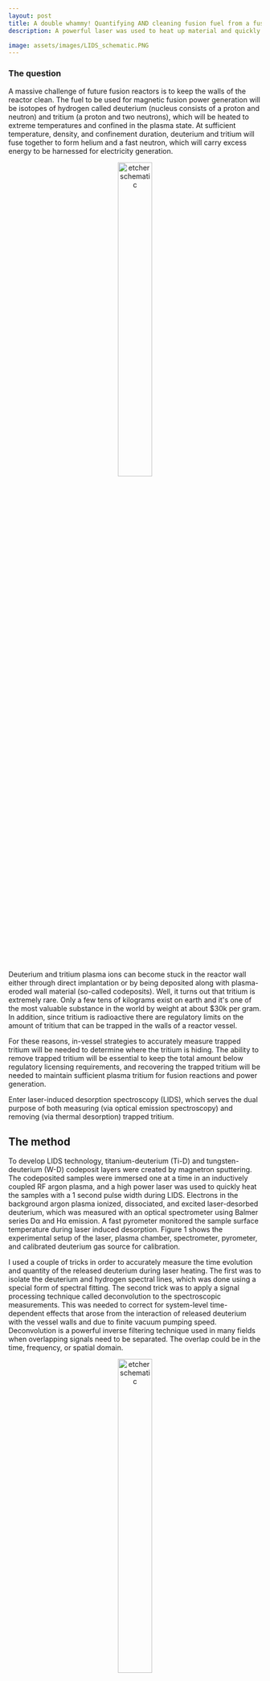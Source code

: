 ```yaml
---
layout: post
title: A double whammy! Quantifying AND cleaning fusion fuel from a fusion reactor wall.
description: A powerful laser was used to heat up material and quickly remove hydrogen fusion fuel from where it doesn't belong.  

image: assets/images/LIDS_schematic.PNG
---
```



### The question

A massive challenge of future fusion reactors is to keep the walls of the reactor clean. The fuel to be used for magnetic fusion power generation will be isotopes of hydrogen called deuterium (nucleus consists of a proton and neutron) and tritium (a proton and two neutrons), which will be heated to extreme temperatures and confined in the plasma state. At sufficient temperature, density, and confinement duration, deuterium and tritium will fuse together to form helium and a fast neutron, which will carry excess energy to be harnessed for electricity generation.

<center>
<figure>
  <img src="{{site.url}}/assets/images/fusion-basic.jpg" alt="etcher schematic" height="40%" width = "40%"/>
</figure>
</center>
<p>&nbsp;</p>

Deuterium and tritium plasma ions can become stuck in the reactor wall either through direct implantation or by being deposited along with plasma-eroded wall material (so-called codeposits). Well, it turns out that tritium is extremely rare. Only a few tens of kilograms exist on earth and it's one of the most valuable substance in the world by weight at about $30k per gram. In addition, since tritium is radioactive there are regulatory limits on the amount of tritium that can be trapped in the walls of a reactor vessel.

For these reasons, in-vessel strategies to accurately measure trapped tritium will be needed to determine where the tritium is hiding. The ability to remove trapped tritium will be essential to keep the total amount below regulatory licensing requirements, and recovering the trapped tritium will be needed to maintain sufficient plasma tritium for fusion reactions and power generation.

Enter laser-induced desorption spectroscopy (LIDS), which serves the dual purpose of both measuring (via optical emission spectroscopy) and removing (via thermal desorption) trapped tritium.


## The method

To develop LIDS technology, titanium-deuterium (Ti-D) and tungsten-deuterium (W-D) codeposit layers were created by magnetron sputtering. The codeposited samples were immersed one at a time in an inductively coupled RF argon plasma, and a high power laser was used to quickly heat the samples with a 1 second pulse width during LIDS. Electrons in the background argon plasma ionized, dissociated, and excited laser-desorbed deuterium, which was measured with an optical spectrometer using Balmer series Dα and Hα emission. A fast pyrometer monitored the sample surface temperature during laser induced desorption. Figure 1 shows the experimental setup of the laser, plasma chamber, spectrometer, pyrometer, and calibrated deuterium gas source for calibration.

I used a couple of tricks in order to accurately measure the time evolution and quantity of the released deuterium during laser heating. The first was to isolate the deuterium and hydrogen spectral lines, which was done using a special form of spectral fitting. The second trick was to apply a signal processing technique called deconvolution to the spectroscopic measurements. This was needed to correct for system-level time-dependent effects that arose from the interaction of released deuterium with the vessel walls and due to finite vacuum pumping speed. Deconvolution is a powerful inverse filtering technique used in many fields when overlapping signals need to be separated. The overlap could be in the time, frequency, or spatial domain.


<center>
<figure>
  <img src="{{site.url}}/assets/images/etcher_laser_schematic.PNG" alt="etcher schematic" height="40%" width = "40%"/>
  <figcaption>
  	<em>
    Figure 1 - Schematic of experimental setup for LIDS: a) fiber laser, b) spectrometer, c) pyrometer, d) RF plasma chamber with calibrated D<sub>2</sub> leak source.
   	</em>
  </figcaption>
</figure>
</center>
<p>&nbsp;</p>


### The results

The gold standard for measuring the quantity of trapped hydrogen in materials is thermal desorption spectrometry (TDS), also called temperature programmed desorption (TPD). In TDS, material is slowly heated so that the thermal energy of hydrogen exceeds the detrapping energy, and desorbed hydrogen is measured with a mass spectrometer. Figure 2 shows the result of TDS on one of the samples with no laser heating. A diffusion-reaction model was used to fit the data to determine hydrogen trapping and other parameters in the material. This same model was applied to the LIDS data with no adjustments, and agreed quite well with the deconvolved LIDS measurements as shown in Figure 3. 

TDS was performed on a sample after LIDS to check if there was any deuterium remaining in the sample after a single 1 second laser pulse with power density of 8 MW/m2. Figure 2 shows that all deuterium was removed by the laser, which is an important check in order to have confidence in the inferred retention values.

An additional verification of the quantitative accuracy of LIDS measurements is seen in Figure 4, which shows agreement between LIDS and TSD over nearly four orders of magnitude in measured areal deuterium retention. This agreement unequivocally demonstrates the viability of calibrated LIDS as a hydrogen isotope inventory measurement and removal diagnostic tool.

  
<center>
<figure>
  <img src="{{site.url}}/assets/images/WD4_TDS_sim.png" alt="TDS" height="36%" width = "36%"/>
  <figcaption>
  	<em>  
    Figure 2 - The solid black line shows thermal desorption spectrometry of a sample with no laser heating, and the dashed red line is a fit based on a diffusion-reaction model for the thermal release of deuterium. The blue line shows the linear increase of the sample temperature during TDS. The dashed black line is TDS data after laser heating, which shows that all the deuterium was released by a single 1 second laser pulse with power density of 8 MW/m<sup>2</sup>.
   	</em>
  </figcaption>
</figure>
</center>
<p>&nbsp;</p>


<center>
<figure>
  <img src="{{site.url}}/assets/images/LIDS_20181101.png" alt="LIDS" height="36%" width = "36%"/>
  <figcaption>
  	<em> 
    Figure 3 - Laser pulse (top), surface temperature (middle), and LIDS signal (bottom). The solid black line at the bottom is the deconvoluted Dα signal, and the dashed red line is the reaction-diffusion model based on TDS data and with no adjustable parameters.
   	</em>
  </figcaption>
</figure>
</center>
<p>&nbsp;</p>

 
<center>
<figure>
  <img src="{{site.url}}/assets/images/LIDS_summary.png" alt="LIDS summary" height="36%" width = "36%"/>
  <figcaption>
  	<em>  
    Figure 4 - A comparison of deuterium retention values based on LIDS and TDS shows agreement over a wide range of retention values.
   	</em>
  </figcaption>
</figure>
</center>
<p>&nbsp;</p>


### Who cares?
My development of LIDS is important because this method can provide time-resolved measurements of tritium trapped in materials of future fusion reactors. A scanning laser could potentially use LIDS technology to locate and remove trapped tritium in the reactor walls. The method can be deployed *in-situ* and without the need to remove sections of the vessel wall, bringing fusion one step closer to reality (there are many steps, unfortunately).


This work was published, selected as Editor's Pick, and highlighted on the journal's website at <a href = " {{ site.url }}/assets/publications/90.pdf ">*Review of Scientific Instruments*</a>.




